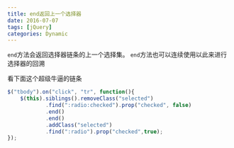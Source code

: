 ```yaml
---
title: end返回上一个选择器
date: 2016-07-07
tags: [jQuery]
categories: Dynamic
---
```


`end`方法会返回选择器链条的上一个选择集。
`end`方法也可以连续使用以此来进行选择器的回溯

看下面这个超级牛逼的链条

```javascript
$("tbody").on("click", "tr", function(){
    $(this).siblings().removeClass("selected")
            .find(":radio:checked").prop("checked", false)
            .end()
            .end()
            .addClass("selected")
            .find(":radio").prop("checked",true);
});
```

